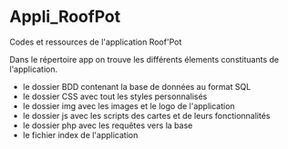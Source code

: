 # Appli_RoofPot
Codes et ressources de l'application Roof'Pot

Dans le répertoire app on trouve les différents élements constituants de l'application. 

* le dossier BDD contenant la base de données au format SQL
* le dossier CSS avec tout les styles personnalisés 
* le dossier img avec les images et le logo de l'application 
* le dossier js avec les scripts des cartes et de leurs fonctionnalités 
* le dossier php avec les requêtes vers la base 
* le fichier index de l'application 


